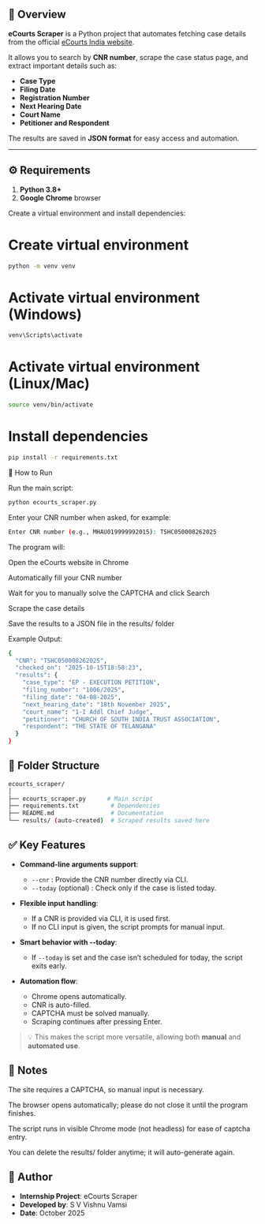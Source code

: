 ## 🧠 Overview
**eCourts Scraper** is a Python project that automates fetching case details from the official [eCourts India website](https://services.ecourts.gov.in/ecourtindia_v6/).  

It allows you to search by **CNR number**, scrape the case status page, and extract important details such as:

- **Case Type**
- **Filing Date**
- **Registration Number**
- **Next Hearing Date**
- **Court Name**
- **Petitioner and Respondent**

The results are saved in **JSON format** for easy access and automation.

---

## ⚙️ Requirements

1. **Python 3.8+**  
2. **Google Chrome** browser  

Create a virtual environment and install dependencies:


# Create virtual environment
```bash
python -m venv venv
```
# Activate virtual environment (Windows)
```bash
venv\Scripts\activate
```
# Activate virtual environment (Linux/Mac)
```bash
source venv/bin/activate
```
# Install dependencies
```bash
pip install -r requirements.txt
```

🚀 How to Run

Run the main script:
```bash
python ecourts_scraper.py
```

Enter your CNR number when asked, for example:
```bash
Enter CNR number (e.g., MHAU019999992015): TSHC050008262025
```

The program will:

Open the eCourts website in Chrome

Automatically fill your CNR number

Wait for you to manually solve the CAPTCHA and click Search

Scrape the case details

Save the results to a JSON file in the results/ folder

Example Output:
```bash
{
  "CNR": "TSHC050008262025",
  "checked_on": "2025-10-15T18:58:23",
  "results": {
    "case_type": "EP - EXECUTION PETITION",
    "filing_number": "1006/2025",
    "filing_date": "04-08-2025",
    "next_hearing_date": "18th November 2025",
    "court_name": "1-I Addl Chief Judge",
    "petitioner": "CHURCH OF SOUTH INDIA TRUST ASSOCIATION",
    "respondent": "THE STATE OF TELANGANA"
  }
}
```

## 🧩 Folder Structure
```bash
ecourts_scraper/
│
├── ecourts_scraper.py      # Main script
├── requirements.txt         # Dependencies
├── README.md                # Documentation
└── results/ (auto-created)  # Scraped results saved here
```
## ✅ Key Features

- **Command-line arguments support**:
  - `--cnr` : Provide the CNR number directly via CLI.
  - `--today` (optional) : Check only if the case is listed today.
  
- **Flexible input handling**:
  - If a CNR is provided via CLI, it is used first.
  - If no CLI input is given, the script prompts for manual input.

- **Smart behavior with --today**:
  - If `--today` is set and the case isn’t scheduled for today, the script exits early.

- **Automation flow**:
  - Chrome opens automatically.
  - CNR is auto-filled.
  - CAPTCHA must be solved manually.
  - Scraping continues after pressing Enter.

> 💡 This makes the script more versatile, allowing both **manual** and **automated use**.

## 🧾 Notes

The site requires a CAPTCHA, so manual input is necessary.

The browser opens automatically; please do not close it until the program finishes.

The script runs in visible Chrome mode (not headless) for ease of captcha entry.

You can delete the results/ folder anytime; it will auto-generate again.

## 🏁 Author

- **Internship Project**: eCourts Scraper
- **Developed by**: S V Vishnu Vamsi
- **Date**: October 2025
